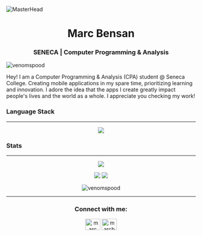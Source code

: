 ![MasterHead](https://i.pinimg.com/originals/99/cd/09/99cd0925c516b5d0a740dffd03c3e0df.gif)

<h1 align="center">Marc Bensan</h1>
<h3 align="center">SENECA | Computer Programming & Analysis</h3>

<p align="left"> <img src="https://komarev.com/ghpvc/?username=venomspood&label=Profile%20views&color=0e75b6&style=flat" alt="venomspood" /> </p>

Hey! I am a Computer Programming & Analysis (CPA) student @ Seneca College. Creating mobile applications in my spare time, prioritizing learning and innovation. I adore the idea that the apps I create greatly impact people's lives and the world as a whole. I appreciate you checking my work!

<h3 align="left">Language Stack</h3>
<hr>

<p align="center">
    <a href="https://skillicons.dev">
      <img src="https://skillicons.dev/icons?i=js,py,cpp,c,linux,react,babel,bash,flutter,css,discord,git,github,html,linkedin,mysql,nodejs,regex,replit,stackoverflow,tailwind,instagram,twitter,visualstudio,vscode,&perline=5" />
    </a>
</p>


<div>
    <h3 align="left">Stats</h3>
</div>
<hr>

<p align="center">
    <img src="http://github-profile-summary-cards.vercel.app/api/cards/profile-details?username=venomspood&theme=darcula">
</p>

<p align="center">
    <img src="http://github-profile-summary-cards.vercel.app/api/cards/repos-per-language?username=venomspood&theme=darcula">
    <img src="http://github-profile-summary-cards.vercel.app/api/cards/stats?username=venomspood&theme=darcula">
</p>

<p align="center">
    <img src="https://github-readme-streak-stats.herokuapp.com/?user=venomspood&theme=dark" alt="venomspood">
</p>



<hr>

<h3 align="center">Connect with me:</h3>
<p align="center">
<a href="https://www.linkedin.com/in/marc-bensan/" target="blank"><img align="center" src="https://raw.githubusercontent.com/rahuldkjain/github-profile-readme-generator/master/src/images/icons/Social/linked-in-alt.svg" alt="marc bensan" height="30" width="40" /></a>
<a href="https://instagram.com/marcbensan" target="blank"><img align="center" src="https://raw.githubusercontent.com/rahuldkjain/github-profile-readme-generator/master/src/images/icons/Social/instagram.svg" alt="marcbensan" height="30" width="40" /></a>
</p>
